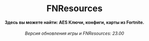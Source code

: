 <h1 align="center">
  FNResources
  <br>
</h1>

<h4 align="center">Здесь вы можете найти: AES Ключи, конфиги, карты из Fortnite.</h4>

<h6 align="center">Версия обновления игры и FNResources: 23.00</h4>
